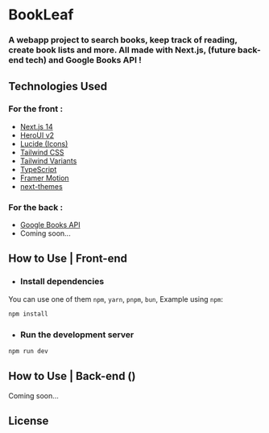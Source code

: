 # BookLeaf

### A webapp project to search books, keep track of reading, create book lists and more. All made with Next.js, (future back-end tech) and Google Books API !

## Technologies Used

### For the front :

-   [Next.js 14](https://nextjs.org/docs/getting-started)
-   [HeroUI v2](https://heroui.com/)
-   [Lucide (Icons)](https://lucide.dev/)
-   [Tailwind CSS](https://tailwindcss.com/)
-   [Tailwind Variants](https://tailwind-variants.org)
-   [TypeScript](https://www.typescriptlang.org/)
-   [Framer Motion](https://www.framer.com/motion/)
-   [next-themes](https://github.com/pacocoursey/next-themes)

### For the back :

-   [Google Books API](https://developers.google.com/books)
-   Coming soon...

## How to Use | Front-end

-   ### Install dependencies

You can use one of them `npm`, `yarn`, `pnpm`, `bun`, Example using `npm`:

```bash
npm install
```

-   ### Run the development server

```bash
npm run dev
```

## How to Use | Back-end ()

Coming soon...

## License
